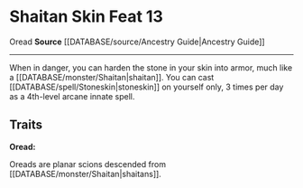 ﻿---
feat: Shaitan Skin
id: '2576'
level: '13'
name: Shaitan Skin
rarity: Common
source: '[[DATABASE/source/Ancestry Guide|Ancestry Guide]]'
trait:
- '[[DATABASE/trait/Oread|Oread]]'
type: Feat

---
# Shaitan Skin <span class="item-type">Feat 13</span>

<span class="item-trait">Oread</span>
**Source** [[DATABASE/source/Ancestry Guide|Ancestry Guide]]

---
When in danger, you can harden the stone in your skin into armor, much like a [[DATABASE/monster/Shaitan|shaitan]]. You can cast [[DATABASE/spell/Stoneskin|stoneskin]] on yourself only, 3 times per day as a 4th-level arcane innate spell.

## Traits

**Oread:**

Oreads are planar scions descended from [[DATABASE/monster/Shaitan|shaitans]].